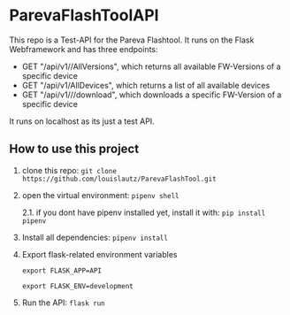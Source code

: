# ParevaFlashToolAPI

This repo is a Test-API for the Pareva Flashtool.
It runs on the Flask Webframework and has three endpoints:
- GET "/api/v1/<device>/AllVersions", which returns all available FW-Versions of a specific device
- GET "/api/v1/AllDevices", which returns a list of all available devices
- GET "/api/v1/<device>/<version>/download", which downloads a specific FW-Version of a specific device
  
It runs on localhost as its just a test API.

## How to use this project
  
1. clone this repo: ```git clone https://github.com/louislautz/ParevaFlashTool.git```

2. open the virtual environment: ```pipenv shell```

    2.1. if you dont have pipenv installed yet, install it with: ```pip install pipenv```

3. Install all dependencies: ```pipenv install```

4. Export flask-related environment variables
    
    ```export FLASK_APP=API```
  
    ```export FLASK_ENV=development```
  
5. Run the API: ```flask run```
